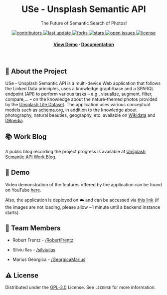 <div align="center">
  <h1>USe - Unsplash Semantic API</h1>
  
  <p>
    The Future of Semantic Search of Photos! 
  </p>
  
  <!-- Badges -->
  <p>
    <a href="https://github.com/GeorgicaMarius/USe-Unsplash-Semantic-API/graphs/contributors">
      <img src="https://img.shields.io/github/contributors/GeorgicaMarius/USe-Unsplash-Semantic-API" alt="contributors" />
    </a>
    <a href="">
      <img src="https://img.shields.io/github/last-commit/GeorgicaMarius/USe-Unsplash-Semantic-API" alt="last update" />
    </a>
    <a href="https://github.com/GeorgicaMarius/USe-Unsplash-Semantic-API/network/members">
      <img src="https://img.shields.io/github/forks/GeorgicaMarius/USe-Unsplash-Semantic-API" alt="forks" />
    </a>
    <a href="https://github.com/GeorgicaMarius/USe-Unsplash-Semantic-API/stargazers">
      <img src="https://img.shields.io/github/stars/GeorgicaMarius/USe-Unsplash-Semantic-API" alt="stars" />
    </a>
    <a href="https://github.com/GeorgicaMarius/USe-Unsplash-Semantic-API/issues/">
      <img src="https://img.shields.io/github/issues/GeorgicaMarius/USe-Unsplash-Semantic-API" alt="open issues" />
    </a>
    <a href="https://github.com/GeorgicaMarius/USe-Unsplash-Semantic-API/blob/main/LICENSE">
      <img src="https://img.shields.io/github/license/GeorgicaMarius/USe-Unsplash-Semantic-API.svg" alt="license" />
    </a>
  </p>
     
  <h4>
    <a href="https://youtu.be/CfOrZcPxVBg" target="_blank">View Demo</a>
    <span> · </span>
    <a href="https://github.com/GeorgicaMarius/USe-Unsplash-Semantic-API/tree/main/docs/">Documentation</a>
  </h4>
</div>

<br />

<!-- About the Project -->

## :star2: About the Project

USe - Unsplash Semantic API is a multi-device Web application that follows the Linked Data principles, uses a knowledge graph/base and a SPARQL endpoint (API) to perform various tasks – e.g., visualize, augment, filter, compare,... – on the knowledge about the nature-themed photos provided by the [Unsplash Lite Dataset](https://github.com/unsplash/datasets). The application uses various conceptual models such as [schema.org](https://schema.org/), in addition to the knowledge about photography, natural beauties, geography, etc. available on [Wikidata](https://www.wikidata.org/wiki/Wikidata:Main_Page) and [DBpedia](https://www.dbpedia.org/).

<!-- Blog for progress -->

## :books: Work Blog

A public blog recording the project progress is available at [Unsplash Semantic API Work Blog](https://use-wade.github.io/articles.html).

<!-- About the Demo -->

## :movie_camera: Demo

Video demonstration of the features offered by the application can be found on YouTube [here](https://youtu.be/CfOrZcPxVBg).

Also, the application is deployed on :cloud: and can be accessed via [this link](https://georgicamarius.github.io/USe-Unsplash-Semantic-API/photos) (if the images are not loading, please allow ~1 minute until a backend instance starts).

<!-- Team members -->

## :handshake: Team Members

- Robert Frentz - [/RobertFrentz](https://github.com/RobertFrentz)

- Silviu Ilas - [/silviuilas](https://github.com/silviuilas)

- Marius Georgica - [/GeorgicaMarius](https://github.com/GeorgicaMarius)

<!-- License -->

## :warning: License

Distributed under the [GPL-3.0](https://www.gnu.org/licenses/gpl-3.0.html) License. See `LICENSE` for more information.
